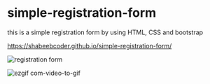 <h1>simple-registration-form</h1>
this is a simple registration form by using HTML, CSS and bootstrap

https://shabeebcoder.github.io/simple-registration-form/

![registration form](https://user-images.githubusercontent.com/39030086/83943820-f06ef200-a80f-11ea-96d4-177e945133a2.png)

![ezgif com-video-to-gif](https://user-images.githubusercontent.com/39030086/83943918-be11c480-a810-11ea-9f5a-3c3c98ce709e.gif)
